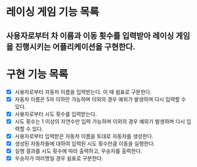 # 레이싱 게임 기능 목록

## 사용자로부터 차 이름과 이동 횟수를 입력받아 레이싱 게임을 진행시키는 어플리케이션을 구현한다.

# 구현 기능 목록

- [x] 사용자로부터 자동차 이름을 입력받는다. 이 때 쉼표로 구분한다.
- [x] 자동차 이름은 5자 이하만 가능하며 이외의 경우 예외가 발생하며 다시 입력할 수 있다.
- [x] 사용자로부터 시도 횟수를 입력받는다.
- [x] 시도 횟수는 1 이상의 자연수만 입력 가능하며 이외의 경우 예외가 발생하며 다시 입력할 수 있다.
- [x] 사용자로부터 입력받은 자동차 이름을 토대로 자동차를 생성한다.
- [x] 생성된 자동차들에 대하여 입력된 시도 횟수만큼 이동을 실행한다.
- [x] 실행 결과를 시도 횟수에 따라 출력하고, 우승자를 출력한다.
- [x] 우승자가 여러명일 경우 쉼표로 구분한다.
